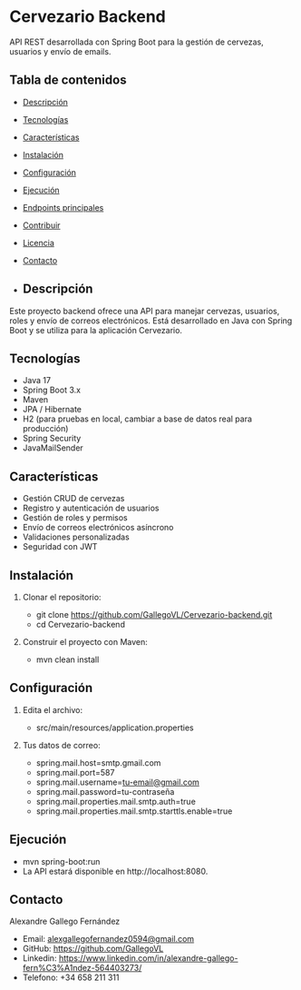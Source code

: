 # Cervezario Backend

API REST desarrollada con Spring Boot para la gestión de cervezas, usuarios y envío de emails.

## Tabla de contenidos

- [Descripción](#descripción)
- [Tecnologías](#tecnologías)
- [Características](#características)
- [Instalación](#instalación)
- [Configuración](#configuración)
- [Ejecución](#ejecución)
- [Endpoints principales](#endpoints-principales)
- [Contribuir](#contribuir)
- [Licencia](#licencia)
- [Contacto](#contacto)

- ## Descripción

Este proyecto backend ofrece una API para manejar cervezas, usuarios, roles y envío de correos electrónicos. Está desarrollado en Java con Spring Boot y se utiliza para la aplicación Cervezario.

## Tecnologías

- Java 17
- Spring Boot 3.x
- Maven
- JPA / Hibernate
- H2 (para pruebas en local, cambiar a base de datos real para producción)
- Spring Security
- JavaMailSender

## Características

- Gestión CRUD de cervezas
- Registro y autenticación de usuarios
- Gestión de roles y permisos
- Envío de correos electrónicos asíncrono
- Validaciones personalizadas
- Seguridad con JWT

## Instalación

1. Clonar el repositorio:

   - git clone https://github.com/GallegoVL/Cervezario-backend.git
   - cd Cervezario-backend

2. Construir el proyecto con Maven:

   - mvn clean install

## Configuración

1. Edita el archivo:
  
   - src/main/resources/application.properties

2. Tus datos de correo:
   
   - spring.mail.host=smtp.gmail.com
   - spring.mail.port=587
   - spring.mail.username=tu-email@gmail.com
   - spring.mail.password=tu-contraseña
   - spring.mail.properties.mail.smtp.auth=true
   - spring.mail.properties.mail.smtp.starttls.enable=true

## Ejecución

   - mvn spring-boot:run
   - La API estará disponible en http://localhost:8080.

## Contacto

  Alexandre Gallego Fernández
  - Email: alexgallegofernandez0594@gmail.com
  - GitHub: https://github.com/GallegoVL
  - Linkedin: https://www.linkedin.com/in/alexandre-gallego-fern%C3%A1ndez-564403273/
  - Telefono: +34 658 211 311
